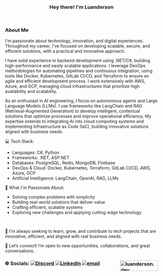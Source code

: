 </br>
<h3 align="center" size="500px">Hey there! I'm Luanderson</h3>
</br>


### About Me

<!-- <img align="right" alt="AI Generated Image" src="https://th.bing.com/th/id/OIG3.u6qGpBx7w1ALaytkDprs?w=1024&h=1024&rs=1&pid=ImgDetMain" width="400" /> -->

I'm passionate about technology, innovation, and digital experiences. Throughout my career, I've focused on developing scalable, secure, and efficient solutions, with a practical and innovative approach.

I have solid experience in backend development using .NET/C#, building high-performance and easily scalable applications. I leverage DevOps methodologies for automating pipelines and continuous integration, using tools like Docker, Kubernetes, GitLab CI/CD, and Terraform to ensure an agile and efficient development process. I work extensively with AWS, Azure, and GCP, managing cloud infrastructures that prioritize high availability and scalability.

As an enthusiast in AI engineering, I focus on autonomous agents and Large Language Models (LLMs). I use frameworks like LangChain and RAG (Retrieval-Augmented Generation) to develop intelligent, contextual solutions that optimize processes and improve operational efficiency. My expertise extends to integrating AI into cloud computing systems and implementing Infrastructure as Code (IaC), building innovative solutions aligned with business needs.

💻 Tech Stack:
- Languages: C#, Python
- Frameworks: .NET, ASP.NET
- Databases: PostgreSQL, Redis, MongoDB, Firebase
- DevOps & Cloud: Docker, Kubernetes, Terraform, GitLab CI/CD, AWS, Azure, GCP
- Artificial Intelligence: LangChain, OpenAI, RAG, LLMs

🚀 What I'm Passionate About:
- Solving complex problems with simplicity
- Building real-world solutions that deliver value
- Crafting efficient, scalable systems
- Exploring new challenges and applying cutting-edge technology

<br/>

🔭 I'm always seeking to learn, grow, and contribute to tech projects that are innovative, efficient, and aligned with real business needs.

📩 Let’s connect! I’m open to new opportunities, collaborations, and great conversations.

### 🌐 Socials: [![Discord](https://img.shields.io/badge/Discord-%237289DA.svg?logo=discord&logoColor=white)](https://discord.com/users/517071325819305995) [![LinkedIn](https://img.shields.io/badge/LinkedIn-%230077B5.svg?logo=linkedin&logoColor=white)](https://linkedin.com/in/luanderson-mendes) [![email](https://img.shields.io/badge/Email-D14836?logo=gmail&logoColor=white)](mailto:contato@luanderson.dev.br) <a href="https://www.buymeacoffee.com/luanderson.dev"><img align="right" src="https://cdn.buymeacoffee.com/buttons/v2/default-yellow.png" height="35" width="125" alt="luanderson.dev" /></a>


<br />

<!-- <a href='https://luanderson.dev.br' target='__blak'>![website](https://img.shields.io/badge/luanderson.dev.br-%230db7ed.svg?style=for-the-badge)![status](https://img.shields.io/website-up-down-green-red/https/luanderson.dev.br?style=for-the-badge)</a> -->

